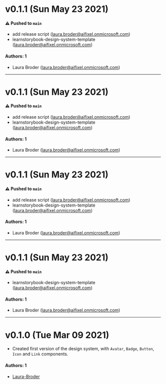 # v0.1.1 (Sun May 23 2021)

#### ⚠️ Pushed to `main`

- add release script (laura.broder@aifixel.onmicrosoft.com)
- learnstorybook-design-system-template (laura.broder@aifixel.onmicrosoft.com)

#### Authors: 1

- Laura Broder (laura.broder@aifixel.onmicrosoft.com)

---

# v0.1.1 (Sun May 23 2021)

#### ⚠️ Pushed to `main`

- add release script (laura.broder@aifixel.onmicrosoft.com)
- learnstorybook-design-system-template (laura.broder@aifixel.onmicrosoft.com)

#### Authors: 1

- Laura Broder (laura.broder@aifixel.onmicrosoft.com)

---

# v0.1.1 (Sun May 23 2021)

#### ⚠️ Pushed to `main`

- add release script (laura.broder@aifixel.onmicrosoft.com)
- learnstorybook-design-system-template (laura.broder@aifixel.onmicrosoft.com)

#### Authors: 1

- Laura Broder (laura.broder@aifixel.onmicrosoft.com)

---

# v0.1.1 (Sun May 23 2021)

#### ⚠️ Pushed to `main`

- learnstorybook-design-system-template (laura.broder@aifixel.onmicrosoft.com)

#### Authors: 1

- Laura Broder (laura.broder@aifixel.onmicrosoft.com)

---

# v0.1.0 (Tue Mar 09 2021)

-   Created first version of the design system, with `Avatar`, `Badge`, `Button`, `Icon` and `Link` components.

#### Authors: 1

-   [Laura-Broder](https://github.com/Laura-Broder)
